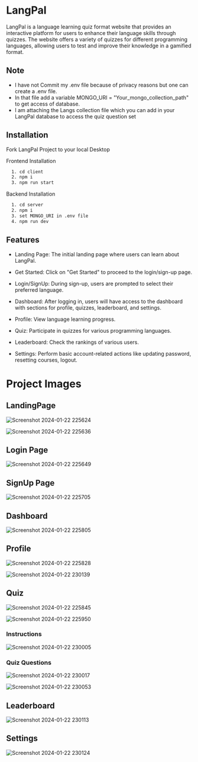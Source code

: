 
# LangPal

LangPal is a language learning quiz format website that provides an interactive platform for users to enhance their language skills through quizzes. The website offers a variety of quizzes for different programming languages, allowing users to test and improve their knowledge in a gamified format.


## Note

- I have not Commit my .env file because of privacy reasons but one can create a .env file. 
- In that file add a variable MONGO_URI = "Your_mongo_collection_path" to get access of database.
- I am attaching the Langs collection file which you can add in your LangPal database to access the quiz question set

## Installation

Fork LangPal Project to your local Desktop

Frontend Installation

```bash
  1. cd client
  2. npm i 
  3. npm run start
```

Backend Installation

```bash
  1. cd server
  2. npm i
  3. set MONGO_URI in .env file
  4. npm run dev
``` 
## Features

- Landing Page: The initial landing page where users can learn about LangPal.
- Get Started: Click on "Get Started" to proceed to the login/sign-up page.
- Login/SignUp: During sign-up, users are prompted to select their preferred language.
- Dashboard: After logging in, users will have access to the dashboard with sections for profile, quizzes, leaderboard, and settings.

- Profile: View language learning progress.
- Quiz: Participate in quizzes for various programming languages.
- Leaderboard: Check the rankings of various users.
- Settings: Perform basic account-related actions like updating password, resetting courses, logout.

# Project Images

## LandingPage

![Screenshot 2024-01-22 225624](https://github.com/sachin-pal89/Emitrr_Quiz_App/assets/79002770/969e2897-d788-414f-b105-8d38d9bb9832)

![Screenshot 2024-01-22 225636](https://github.com/sachin-pal89/Emitrr_Quiz_App/assets/79002770/aef67cdf-707d-4f17-8699-eae37144fb9d)

## Login Page 

![Screenshot 2024-01-22 225649](https://github.com/sachin-pal89/Emitrr_Quiz_App/assets/79002770/4ee7f02c-d2c8-4ad7-9bca-58721642eae6)

## SignUp Page

![Screenshot 2024-01-22 225705](https://github.com/sachin-pal89/Emitrr_Quiz_App/assets/79002770/c6e8cfb2-e77b-4de0-8cec-d2dc044a74fc)

## Dashboard

![Screenshot 2024-01-22 225805](https://github.com/sachin-pal89/Emitrr_Quiz_App/assets/79002770/ee21e38a-86f9-41f9-9c8b-1e5e17ccdd1a)

## Profile

![Screenshot 2024-01-22 225828](https://github.com/sachin-pal89/Emitrr_Quiz_App/assets/79002770/333474e5-df88-44a3-af7f-32ca7ff8def5)

![Screenshot 2024-01-22 230139](https://github.com/sachin-pal89/Emitrr_Quiz_App/assets/79002770/d89fd2f9-3eb9-4e24-9b61-16b504fe2405)

## Quiz

![Screenshot 2024-01-22 225845](https://github.com/sachin-pal89/Emitrr_Quiz_App/assets/79002770/e4c1c638-27ea-4659-87d9-2f3e8314d6fb)

![Screenshot 2024-01-22 225950](https://github.com/sachin-pal89/Emitrr_Quiz_App/assets/79002770/8e270880-b7f3-4973-b8a4-8e58b28a98cc)

### Instructions

![Screenshot 2024-01-22 230005](https://github.com/sachin-pal89/Emitrr_Quiz_App/assets/79002770/69ac7b24-155f-42f0-b353-e5407683b0b7)

### Quiz Questions

![Screenshot 2024-01-22 230017](https://github.com/sachin-pal89/Emitrr_Quiz_App/assets/79002770/52c3e787-4756-475f-82e7-c4f09ffb1bdf)

![Screenshot 2024-01-22 230053](https://github.com/sachin-pal89/Emitrr_Quiz_App/assets/79002770/e02092b0-3cb5-4b7f-92eb-a878efae3432)

## Leaderboard

![Screenshot 2024-01-22 230113](https://github.com/sachin-pal89/Emitrr_Quiz_App/assets/79002770/ad20eb26-ab98-4bcd-8038-94c6e53d209a)

## Settings

![Screenshot 2024-01-22 230124](https://github.com/sachin-pal89/Emitrr_Quiz_App/assets/79002770/cc40993d-ef4d-45bc-897e-0bda57bfed73)

